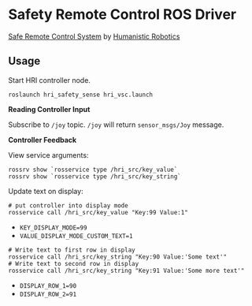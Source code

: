 
# Safety Remote Control ROS Driver

[Safe Remote Control System](http://humanisticrobotics.com/products/safe-remote-control) by
[Humanistic Robotics](http://humanisticrobotics.com)

Usage
-----

Start HRI controller node.

~~~~~~~~~~~~~~~~~~~~~~~~~~~~~~~~~~~~~~~~~~~~~~~~~~~~~~~~~~~~~~~~~~~~~~~~~~~{.sh}
roslaunch hri_safety_sense hri_vsc.launch
~~~~~~~~~~~~~~~~~~~~~~~~~~~~~~~~~~~~~~~~~~~~~~~~~~~~~~~~~~~~~~~~~~~~~~~~~~~

**Reading Controller Input**

Subscribe to `/joy` topic. `/joy` will return `sensor_msgs/Joy` message.

**Controller Feedback**

View service arguments:
~~~~~~~~~~~~~~~~~~~~~~~~~~~~~~~~~~~~~~~~~~~~~~~~~~~~~~~~~~~~~~~~~~~~~~~~~~~{.sh}
rossrv show `rosservice type /hri_src/key_value`
rossrv show `rosservice type /hri_src/key_string`
~~~~~~~~~~~~~~~~~~~~~~~~~~~~~~~~~~~~~~~~~~~~~~~~~~~~~~~~~~~~~~~~~~~~~~~~~~~

Update text on display:

~~~~~~~~~~~~~~~~~~~~~~~~~~~~~~~~~~~~~~~~~~~~~~~~~~~~~~~~~~~~~~~~~~~~~~~~~~~{.sh}
# put controller into display mode
rosservice call /hri_src/key_value "Key:99 Value:1"
~~~~~~~~~~~~~~~~~~~~~~~~~~~~~~~~~~~~~~~~~~~~~~~~~~~~~~~~~~~~~~~~~~~~~~~~~~~

* `KEY_DISPLAY_MODE=99`
* `VALUE_DISPLAY_MODE_CUSTOM_TEXT=1`

~~~~~~~~~~~~~~~~~~~~~~~~~~~~~~~~~~~~~~~~~~~~~~~~~~~~~~~~~~~~~~~~~~~~~~~~~~~{.sh}
# Write text to first row in display
rosservice call /hri_src/key_string "Key:90 Value:'Some text'"
# Write text to second row in display
rosservice call /hri_src/key_string "Key:91 Value:'Some more text'"
~~~~~~~~~~~~~~~~~~~~~~~~~~~~~~~~~~~~~~~~~~~~~~~~~~~~~~~~~~~~~~~~~~~~~~~~~~~

* `DISPLAY_ROW_1=90`
* `DISPLAY_ROW_2=91`
